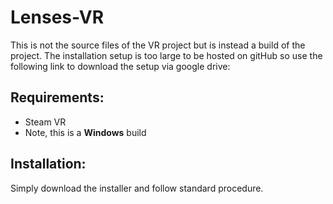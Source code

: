 # Lenses-VR
This is not the source files of the VR project but is instead a build of the project. The installation setup is too large to be hosted on gitHub so use the following link to download the setup via google drive:


## Requirements:
* Steam VR
* Note, this is a <b>Windows</b> build

## Installation:
Simply download the installer and follow standard procedure.
